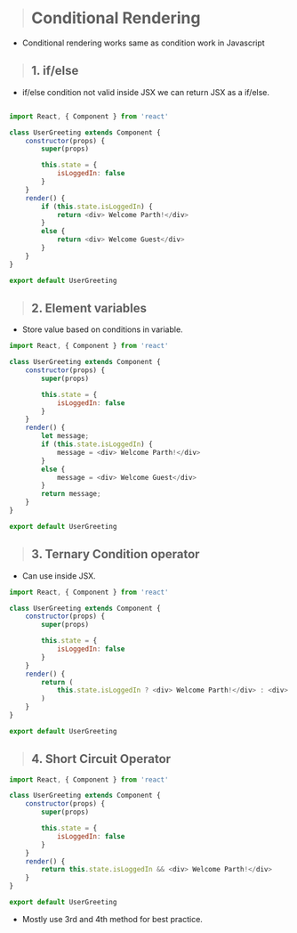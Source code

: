 ># Conditional Rendering
- Conditional rendering works same as condition work in Javascript

>## **1. if/else**
- if/else condition not valid inside JSX we can return JSX as a if/else.

```js

import React, { Component } from 'react'

class UserGreeting extends Component {
    constructor(props) {
        super(props)

        this.state = {
            isLoggedIn: false
        }
    }
    render() {
        if (this.state.isLoggedIn) {
            return <div> Welcome Parth!</div>
        }
        else {
            return <div> Welcome Guest</div>
        }
    }
}

export default UserGreeting

```
>## **2. Element variables**
- Store value based on conditions in variable.
```js
import React, { Component } from 'react'

class UserGreeting extends Component {
    constructor(props) {
        super(props)

        this.state = {
            isLoggedIn: false
        }
    }
    render() {
        let message;
        if (this.state.isLoggedIn) {
            message = <div> Welcome Parth!</div>
        }
        else {
            message = <div> Welcome Guest</div>
        }
        return message;
    }
}

export default UserGreeting

```
>## **3. Ternary Condition operator**
- Can use inside JSX.

```js
import React, { Component } from 'react'

class UserGreeting extends Component {
    constructor(props) {
        super(props)

        this.state = {
            isLoggedIn: false
        }
    }
    render() {
        return (
            this.state.isLoggedIn ? <div> Welcome Parth!</div> : <div> Welcome Guest</div>
        )
    }
}

export default UserGreeting

```
>## **4. Short Circuit Operator**

```js
import React, { Component } from 'react'

class UserGreeting extends Component {
    constructor(props) {
        super(props)

        this.state = {
            isLoggedIn: false
        }
    }
    render() {
        return this.state.isLoggedIn && <div> Welcome Parth!</div>
    }
}

export default UserGreeting

```

- Mostly use 3rd and 4th method for best practice.
